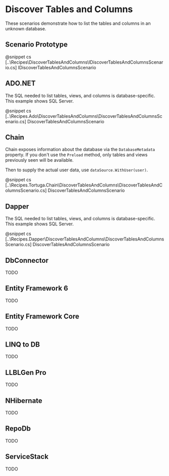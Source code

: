 ﻿# Discover Tables and Columns

These scenarios demonstrate how to list the tables and columns in an unknown database. 

## Scenario Prototype

@snippet cs [..\Recipes\DiscoverTablesAndColumns\IDiscoverTablesAndColumnsScenario.cs] IDiscoverTablesAndColumnsScenario

## ADO.NET

The SQL needed to list tables, views, and columns is database-specific. This example shows SQL Server.

@snippet cs [..\Recipes.Ado\DiscoverTablesAndColumns\DiscoverTablesAndColumnsScenario.cs] DiscoverTablesAndColumnsScenario

## Chain

Chain exposes information about the database via the `DatabaseMetadata` property. If you don't use the `Preload` method, only tables and views previously seen will be available.

Then to supply the actual user data, use `dataSource.WithUser(user)`.

@snippet cs [..\Recipes.Tortuga.Chain\DiscoverTablesAndColumns\DiscoverTablesAndColumnsScenario.cs] DiscoverTablesAndColumnsScenario

## Dapper

The SQL needed to list tables, views, and columns is database-specific. This example shows SQL Server.

@snippet cs [..\Recipes.Dapper\DiscoverTablesAndColumns\DiscoverTablesAndColumnsScenario.cs] DiscoverTablesAndColumnsScenario

## DbConnector

TODO

## Entity Framework 6

TODO

## Entity Framework Core

TODO

## LINQ to DB

TODO

## LLBLGen Pro 

TODO

## NHibernate

TODO

## RepoDb

TODO

## ServiceStack

TODO
